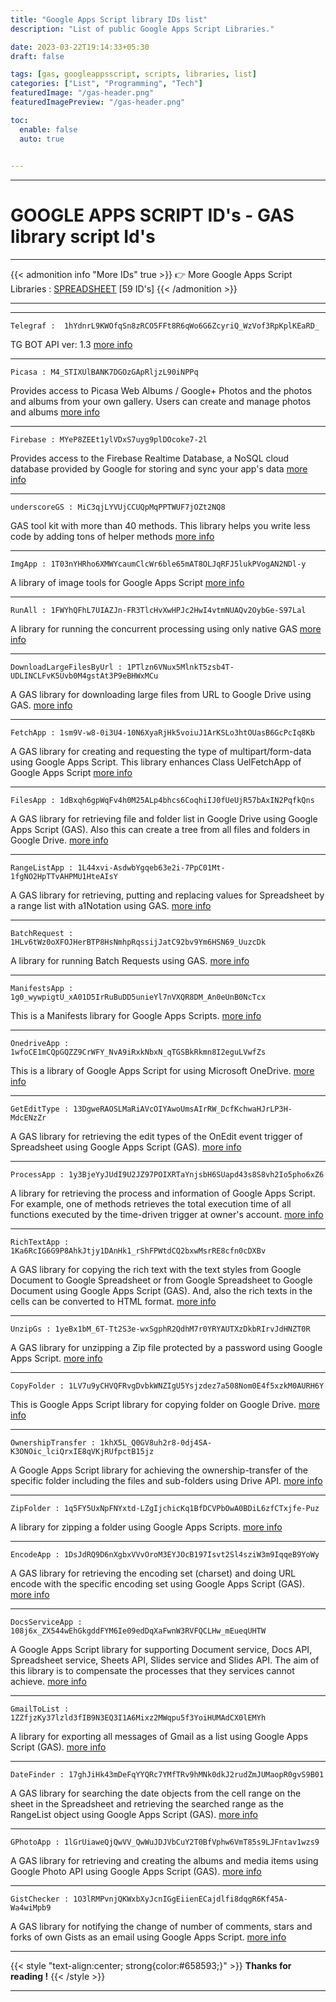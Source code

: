 ```yaml
---
title: "Google Apps Script library IDs list"
description: "List of public Google Apps Script Libraries."

date: 2023-03-22T19:14:33+05:30
draft: false

tags: [gas, googleappsscript, scripts, libraries, list]
categories: ["List", "Programming", "Tech"]
featuredImage: "/gas-header.png"
featuredImagePreview: "/gas-header.png"

toc:
  enable: false
  auto: true
  

---
```


---
# GOOGLE APPS SCRIPT ID's - GAS library script Id's
___ 
 



{{< admonition info "More IDs" true >}}
👉  More Google Apps Script Libraries : [SPREADSHEET](https://docs.google.com/spreadsheets/d/18MS3_6D0nVtX_cisU3yWVI_MdGhnZ1tKxE2cuIC9c24/edit#gid=0)  [59 ID's]
{{< /admonition >}}

---
---


`Telegraf :  1hYdnrL9KWOfqSn8zRCO5FFt8R6qWo6G6ZcyriQ_WzVof3RpKplKEaRD_`

TG BOT API  ver: 1.3 [more info](https://telegra.ph/aVlYr39sBu-04-29)

---
`Picasa : M4_STIXUlBANK7DGOzGApRljzL90iNPPq`

Provides access to Picasa Web Albums / Google+ Photos and the photos and albums from your own gallery. Users can create and manage photos and albums    [more info](https://sites.google.com/site/scriptsexamples/new-connectors-to-google-services/picasa-services/reference)

----

`Firebase : MYeP8ZEEt1ylVDxS7uyg9plDOcoke7-2l`

Provides access to the Firebase Realtime Database, a NoSQL cloud database provided by Google for storing and sync your app's data  [more info](https://sites.google.com/site/scriptsexamples/new-connectors-to-google-services/firebase/reference)

----

`underscoreGS : MiC3qjLYVUjCCUQpMqPPTWUF7jOZt2NQ8`

GAS tool kit with more than 40 methods. This library helps you write less code by adding tons of helper methods  [more info](https://sites.google.com/site/scriptsexamples/custom-methods/underscoregs)

---
`ImgApp : 1T03nYHRho6XMWYcaumClcWr6ble65mAT8OLJqRFJ5lukPVogAN2NDl-y`

A library of image tools for Google Apps Script  [more info](https://github.com/tanaikech/ImgApp)

---
`RunAll : 1FWYhQFhL7UIAZJn-FR3TlcHvXwHPJc2HwI4vtmNUAQv2OybGe-S97Lal`

A library for running the concurrent processing using only native GAS  [more info](https://github.com/tanaikech/RunAll)

---
`DownloadLargeFilesByUrl : 1PTlzn6VNux5MlnkT5zsb4T-UDLINCLFvK5Uvb0M4gstAt3P9eBHWxMCu`

A GAS library for downloading large files from URL to Google Drive using GAS. [more info](https://github.com/tanaikech/DownloadLargeFilesByUrl)

---
`FetchApp : 1sm9V-w8-0i3U4-10N6XyaRjHk5voiuJ1ArKSLo3htOUasB6GcPcIq8Kb`

A GAS library for creating and requesting the type of multipart/form-data using Google Apps Script. This library enhances Class UelFetchApp of Google Apps Script  [more info](https://github.com/tanaikech/FetchApp)

---
`FilesApp : 1dBxqh6gpWqFv4h0M25ALp4bhcs6CoqhiIJ0fUeUjR57bAxIN2PqfkQns`

A GAS library for retrieving file and folder list in Google Drive using Google Apps Script (GAS). Also this can create a tree from all files and folders in Google Drive. [more info](https://github.com/tanaikech/FilesApp)

---
`RangeListApp : 1L44xvi-AsdwbYgqeb63e2i-7PpC01Mt-1fgNO2HpTTvAHPMU1HteAIsY`

A GAS library for retrieving, putting and replacing values for Spreadsheet by a range list with a1Notation using GAS. [more info](https://github.com/tanaikech/RangeListApp)

---
`BatchRequest : 1HLv6tWz0oXFOJHerBTP8HsNmhpRqssijJatC92bv9Ym6HSN69_UuzcDk`

A library for running Batch Requests using GAS. [more info](https://github.com/tanaikech/BatchRequest)

---
`ManifestsApp : 1g0_wywpigtU_xA01D5IrRuBuDD5unieYl7nVXQR8DM_An0eUnB0NcTcx`

This is a Manifests library for Google Apps Scripts. [more info](https://github.com/tanaikech/ManifestsApp)

---
`OnedriveApp : 1wfoCE1mCQpGQZZ9CrWFY_NvA9iRxkNbxN_qTGSBkRkmn8I2eguLVwfZs`

This is a library of Google Apps Script for using Microsoft OneDrive. [more info](https://github.com/tanaikech/OnedriveApp)

---
`GetEditType : 13DgweRAOSLMaRiAVcOIYAwoUmsAIrRW_DcfKchwaHJrLP3H-MdcENzZr`

A GAS library for retrieving the edit types of the OnEdit event trigger of Spreadsheet using Google Apps Script (GAS). [more info](https://github.com/tanaikech/GetEditType)


---
`ProcessApp : 1y3BjeYyJUdI9U2JZ97POIXRTaYnjsbH6SUapd43s8S8vh2Io5pho6xZ6`

A library for retrieving the process and information of Google Apps Script. For example, one of methods retrieves the total execution time of all functions executed by the time-driven trigger at owner's account. [more info](https://github.com/tanaikech/ProcessApp)

---
`RichTextApp : 1Ka6RcIG6G9P8AhkJtjy1DAnHk1_rShFPWtdCQ2bxwMsrRE8cfn0cDXBv`

A GAS library for copying the rich text with the text styles from Google Document to Google Spreadsheet or from Google Spreadsheet to Google Document using Google Apps Script (GAS). And, also the rich texts in the cells can be converted to HTML format. [more info](https://github.com/tanaikech/RichTextApp)

---
`UnzipGs : 1yeBx1bM_6T-Tt2S3e-wxSgphR2QdhM7r0YRYAUTXzDkbRIrvJdHNZT0R`

A GAS library for unzipping a Zip file protected by a password using Google Apps Script. [more info](https://github.com/tanaikech/UnzipGs)

---
`CopyFolder : 1LV7u9yCHVQFRvgDvbkWNZIgU5Ysjzdez7a508Nom0E4f5xzkM0AURH6Y`

This is Google Apps Script library for copying folder on Google Drive. [more info](https://github.com/tanaikech/CopyFolder)

---

`OwnershipTransfer : 1khX5L_Q0GV8uh2r8-0dj4SA-K3ONOic_lciQrxIE8qVKjRUfpctB15jz`

A Google Apps Script library for achieving the ownership-transfer of the specific folder including the files and sub-folders using Drive API.  [more info](https://github.com/tanaikech/OwnershipTransfer)

---

`ZipFolder : 1q5FY5UxNpFNYxtd-LZgIjchicKq1BfDCVPbOwA0BDiL6zfCTxjfe-Puz`

A library for zipping a folder using Google Apps Scripts. [more info](https://github.com/tanaikech/ZipFolder)

---

`EncodeApp : 1DsJdRQ9D6nXgbxVVvOroM3EYJOcB197Isvt2Sl4sziW3m9IqqeB9YoWy`

A GAS library for retrieving the encoding set (charset) and doing URL encode with the specific encoding set using Google Apps Script (GAS). [more info](https://github.com/tanaikech/EncodeApp)

---

`DocsServiceApp : 108j6x_ZX544wEhGkgddFYM6Ie09edDqXaFwnW3RVFQCLHw_mEueqUHTW`

A Google Apps Script library for supporting Document service, Docs API, Spreadsheet service, Sheets API, Slides service and Slides API. The aim of this library is to compensate the processes that they services cannot achieve. [more info](https://github.com/tanaikech/DocsServiceApp)

---

`GmailToList : 1ZZfjzKy37lzld3fIB9N3EQ3I1A6Mixz2MWqpu5f3YoiHUMAdCX0lEMYh`

A library for exporting all messages of Gmail as a list using Google Apps Script (GAS). [more info](https://github.com/tanaikech/GmailToList)

---

`DateFinder : 17ghJiHk43mDeFqYYQRc7YMfTRv9hMNk0dkJ2rudZmJUMaopR0gvS9B01`

A GAS library for searching the date objects from the cell range on the sheet in the Spreadsheet and retrieving the searched range as the RangeList object using Google Apps Script (GAS). [more info](https://github.com/tanaikech/DateFinder)

---

`GPhotoApp : 1lGrUiaweQjQwVV_QwWuJDJVbCuY2T0BfVphw6VmT85s9LJFntav1wzs9`

A GAS library for retrieving and creating the albums and media items using Google Photo API using Google Apps Script (GAS). [more info](https://github.com/tanaikech/GPhotoApp)

---

`GistChecker : 1O3lRMPvnjQKWxbXyJcnIGgEiienECajdlfi8dqgR6Kf45A-Wa4wiMpb9`

A GAS library for notifying the change of number of comments, stars and forks of own Gists as an email using Google Apps Script. [more info](https://github.com/tanaikech/GistChecker)

---

{{< style "text-align:center; strong{color:#658593;}" >}}
**Thanks for reading !**
{{< /style >}}

---